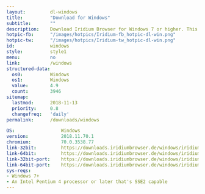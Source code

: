 ```yaml
---
layout: 		dl-windows
title: 			"Download for Windows"
subtitle: 		""
description:	Download Iridium Browser for Windows 7 or higher. This Windows build is available in 32-bit or 64-bit version, as well as portable.
hotpic-fb:		"/images/hotpics/Iridium-fb_hotpic-dl-win.png"
hotpic-tw:		"/images/hotpics/Iridium-tw_hotpic-dl-win.png"
id:				windows
style:			style1
menu:			no
link:			/windows
structured-data:
  os0: 			Windows
  os1: 			Windows
  value: 		4.9
  count: 		3946
sitemap:
  lastmod:		2018-11-13
  priority:		0.8
  changefreq:	'daily'
permalink:		/downloads/windows

OS: 				Windows
version:			2018.11.70.1
chromium:			70.0.3538.77
link-32bit:			https://downloads.iridiumbrowser.de/windows/iridiumbrowser-latest-x86.msi
link-64bit:			https://downloads.iridiumbrowser.de/windows/iridiumbrowser-latest-x64.msi
link-32bit-port:	https://downloads.iridiumbrowser.de/windows/iridiumbrowser-latest-x86.zip
link-64bit-port:	https://downloads.iridiumbrowser.de/windows/iridiumbrowser-latest-x64.zip
sys-reqs:
- Windows 7+
- An Intel Pentium 4 processor or later that's SSE2 capable
---
```

